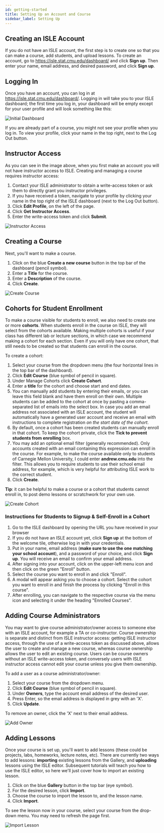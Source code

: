 ```yaml
---
id: getting-started
title: Setting Up an Account and Course
sidebar_label: Setting Up
---
```


## Creating an ISLE Account

If you do not have an ISLE account, the first step is to create one so that you can make a course, add students, and upload lessons. To create an account, go to <https://isle.stat.cmu.edu/dashboard/> and click **Sign up**. Then enter your name, email address, and desired password, and click **Sign up**.

## Logging In

Once you have an account, you can log in at <https://isle.stat.cmu.edu/dashboard/>. Logging in will take you to your ISLE dashboard; the first time you log in, your dashboard will be empty except for your user profile and will look something like this:

![Initial Dashboard](/img/initial_dashboard.png)

If you are already part of a course, you might not see your profile when you log in. To view your profile, click your name in the top right, next to the Log Out button.

## Instructor Access

As you can see in the image above, when you first make an account you will not have instructor access to ISLE. Creating and managing a course requires instructor access:

1. Contact your ISLE administrator to obtain a write-access token or ask them to directly grant you instructor privileges.
2. If you have received a token, navigate to your profile by clicking your name in the top right of the ISLE dashboard (next to the Log Out button).
3. Click **Edit Profile**, on the left of the page.
4. Click **Get Instructor Access**.
5. Enter the write-access token and click **Submit**.

![Instructor Access](/gifs/instructor_access.gif)

## Creating a Course

Next, you'll want to make a course. 

1. Click on the blue **Create a new course** button in the top bar of the dashboard (pencil symbol).
2. Enter a **Title** for the course.
3. Enter a **Description** of the course. 
4. Click **Create**.

![Create Course](/gifs/create_course.gif)

## Cohorts for Student Enrollment

To make a course visible for students to enroll, we also need to create one or more **cohorts**. When students enroll in the course on ISLE, they will select from the cohorts available. Making multiple cohorts is useful if your class has different lab or lecture sections, in which case we recommend making a cohort for each section. Even if you will only have one cohort, that still needs to be created so that students can enroll in the course.

To create a cohort:

1. Select your course from the dropdown menu (the four horizontal lines in the top bar of the dashboard).
2. Click **Edit Course** (blue symbol of pencil in square).
3. Under Manage Cohorts click **Create Cohort**.
4. Enter a **title** for the cohort and choose start and end dates.
5. You can manually add students by entering their emails, or you can leave this field blank and have them enroll on their own. Multiple students can be added to the cohort at once by pasting a comma-separated list of emails into the select box. In case you add an email address not associated with an ISLE account, the student will automatically have a generated user account and receive an email with instructions to complete registration _on the start date of the cohort_.
6. By default, once a cohort has been created students can manually enroll in that cohort. To keep the cohort private, click the **Tick to prevent students from enrolling** box.
7. You may add an optional email filter (generally recommended). Only accounts created with an email containing this expression can enroll in the course. For example, to make the course available only to students of Carnegie Mellon University, I could enter **andrew.cmu.edu** into the filter. This allows you to require students to use their school email address, for example, which is very helpful for attributing ISLE work to the correct student.
8. Click **Create**.

**Tip**: it can be helpful to make a course or a cohort that students cannot enroll in, to post demo lessons or scratchwork for your own use.

![Create Cohort](/gifs/create_cohort.gif)

### Instructions for Students to Signup & Self-Enroll in a Cohort

1. Go to the ISLE dashboard by opening the URL you have received in your browser
2. If you do not have an ISLE account yet, click **Sign up** at the bottom of the welcome tile, otherwise log in with your credentials.
3. Put in your name, email address (**make sure to use the one matching your school account**), and a password of your choice, and click **Sign up**. You will receive an email to confirm your email address.
4. After signing into your account, click on the upper-left menu <i class="fas fa-bars"></i> icon and then click on the green "Enroll" button.
5. Select the course you want to enroll in and click "Enroll".
6. A modal will appear asking you to choose a cohort. Select the cohort you want to enroll in and finish the process by clicking "Enroll in this course".
7. After enrolling, you can navigate to the respective course via the <i class="fas fa-bars"></i>  menu icon and selecting it under the heading "Enrolled Courses".

## Adding Course Administrators

You may want to give course administrator/owner access to someone else with an ISLE account, for example a TA or co-instructor. Course ownership is separate and distinct from ISLE instructor access: getting ISLE instructor access, through the use of a write-access token as discussed above, allows the user to create and manage a new course, whereas course ownership allows the user to edit an existing course. Users can be course owners without an ISLE write-access token, and conversely users with ISLE instructor access cannot edit your course unless you give them ownership.

To add a user as a course administrator/owner:

1. Select your course from the dropdown menu.
2. Click **Edit Course** (blue symbol of pencil in square).
3. Under **Owners**, type the account email address of the desired user.
4. Press Enter, so the email address is displayed in grey with an 'X'.
5. Click **Update**.

To remove an owner, click the 'X' next to their email address.

![Add Owner](/gifs/add_owner.gif)

## Adding Lessons

Once your course is set up, you'll want to add lessons (these could be projects, labs, homeworks, lecture notes, etc). There are currently two ways to add lessons: **importing** existing lessons from the Gallery, and **uploading** lessons using the ISLE editor. Subsequent tutorials will teach you how to use the ISLE editor, so here we'll just cover how to import an existing lesson.

1. Click on the blue **Gallery** button in the top bar (eye symbol).
2. For the desired lesson, click **Import**.
3. Choose the course to import the lesson to, and the lesson name.
4. Click **Import**.

To see the lesson now in your course, select your course from the drop-down menu. You may need to refresh the page first.

![Import Lesson](/gifs/import_lesson.gif)
